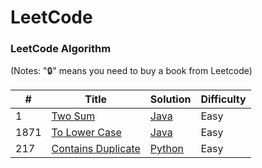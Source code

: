 LeetCode
========

### LeetCode Algorithm

(Notes: "🔒" means you need to buy a book from Leetcode)

| # | Title | Solution | Difficulty |
|---| ----- | -------- | ---------- |
|1|[Two Sum](https://leetcode.com/problems/two-sum/description/) | [Java](./Algorithms/Java/Problems/TwoSum.java)|Easy|
|1871|[To Lower Case](https://leetcode.com/problems/to-lower-case/description/) | [Java](./Algorithms/Java/Problems/ToLowerCase.java)|Easy|
|217|[Contains Duplicate](https://leetcode.com/problems/two-sum/description/) | [Python](./Algorithms/Python/Problems/Contains_Duplicate.py)|Easy|

